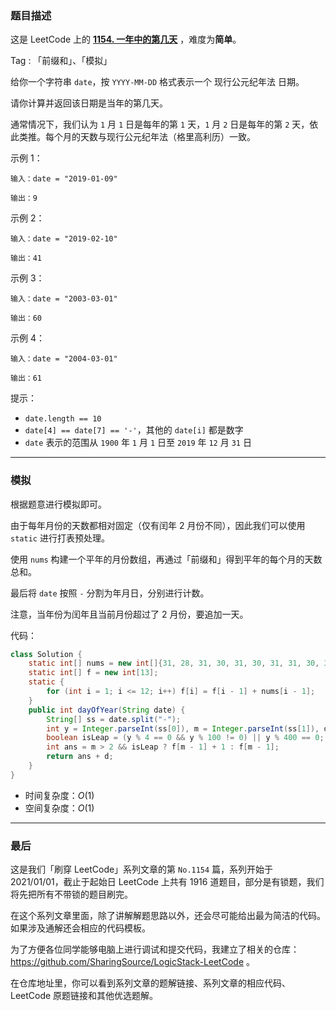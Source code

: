 ### 题目描述

这是 LeetCode 上的 **[1154. 一年中的第几天](https://leetcode-cn.com/problems/day-of-the-year/solution/gong-shui-san-xie-jian-dan-qian-zhui-he-lwo2g/)** ，难度为**简单**。

Tag : 「前缀和」、「模拟」



给你一个字符串 `date`，按 `YYYY-MM-DD` 格式表示一个 现行公元纪年法 日期。

请你计算并返回该日期是当年的第几天。

通常情况下，我们认为 `1` 月 `1` 日是每年的第 `1` 天，`1` 月 `2` 日是每年的第 `2` 天，依此类推。每个月的天数与现行公元纪年法（格里高利历）一致。

示例 1：
```
输入：date = "2019-01-09"

输出：9
```
示例 2：
```
输入：date = "2019-02-10"

输出：41
```
示例 3：
```
输入：date = "2003-03-01"

输出：60
```
示例 4：
```
输入：date = "2004-03-01"

输出：61
```

提示：
* `date.length == 10`
* `date[4] == date[7] == '-'`，其他的 `date[i]` 都是数字
* `date` 表示的范围从 `1900` 年 `1` 月 `1` 日至 `2019` 年 `12` 月 `31` 日

---

### 模拟

根据题意进行模拟即可。

由于每年月份的天数都相对固定（仅有闰年 $2$ 月份不同），因此我们可以使用 `static` 进行打表预处理。

使用 `nums` 构建一个平年的月份数组，再通过「前缀和」得到平年的每个月的天数总和。

最后将 `date` 按照 `-` 分割为年月日，分别进行计数。

注意，当年份为闰年且当前月份超过了 $2$ 月份，要追加一天。

代码：
```java
class Solution {
    static int[] nums = new int[]{31, 28, 31, 30, 31, 30, 31, 31, 30, 31, 30, 31};
    static int[] f = new int[13];
    static {
        for (int i = 1; i <= 12; i++) f[i] = f[i - 1] + nums[i - 1];
    }
    public int dayOfYear(String date) {
        String[] ss = date.split("-");
        int y = Integer.parseInt(ss[0]), m = Integer.parseInt(ss[1]), d = Integer.parseInt(ss[2]);
        boolean isLeap = (y % 4 == 0 && y % 100 != 0) || y % 400 == 0;
        int ans = m > 2 && isLeap ? f[m - 1] + 1 : f[m - 1];
        return ans + d;
    }
}
```
* 时间复杂度：$O(1)$
* 空间复杂度：$O(1)$

---

### 最后

这是我们「刷穿 LeetCode」系列文章的第 `No.1154` 篇，系列开始于 2021/01/01，截止于起始日 LeetCode 上共有 1916 道题目，部分是有锁题，我们将先把所有不带锁的题目刷完。

在这个系列文章里面，除了讲解解题思路以外，还会尽可能给出最为简洁的代码。如果涉及通解还会相应的代码模板。

为了方便各位同学能够电脑上进行调试和提交代码，我建立了相关的仓库：https://github.com/SharingSource/LogicStack-LeetCode 。

在仓库地址里，你可以看到系列文章的题解链接、系列文章的相应代码、LeetCode 原题链接和其他优选题解。

